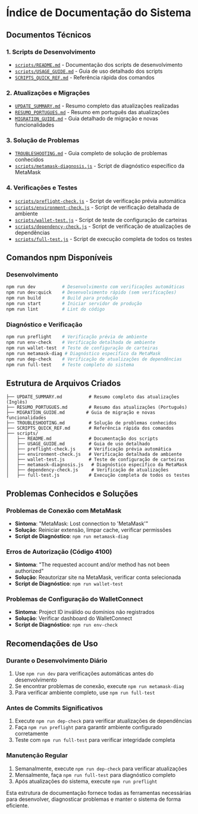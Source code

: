 # Índice de Documentação do Sistema

## Documentos Técnicos

### 1. Scripts de Desenvolvimento
- [`scripts/README.md`](scripts/README.md) - Documentação dos scripts de desenvolvimento
- [`scripts/USAGE_GUIDE.md`](scripts/USAGE_GUIDE.md) - Guia de uso detalhado dos scripts
- [`SCRIPTS_QUICK_REF.md`](SCRIPTS_QUICK_REF.md) - Referência rápida dos comandos

### 2. Atualizações e Migrações
- [`UPDATE_SUMMARY.md`](UPDATE_SUMMARY.md) - Resumo completo das atualizações realizadas
- [`RESUMO_PORTUGUES.md`](RESUMO_PORTUGUES.md) - Resumo em português das atualizações
- [`MIGRATION_GUIDE.md`](MIGRATION_GUIDE.md) - Guia detalhado de migração e novas funcionalidades

### 3. Solução de Problemas
- [`TROUBLESHOOTING.md`](TROUBLESHOOTING.md) - Guia completo de solução de problemas conhecidos
- [`scripts/metamask-diagnosis.js`](scripts/metamask-diagnosis.js) - Script de diagnóstico específico da MetaMask

### 4. Verificações e Testes
- [`scripts/preflight-check.js`](scripts/preflight-check.js) - Script de verificação prévia automática
- [`scripts/environment-check.js`](scripts/environment-check.js) - Script de verificação detalhada de ambiente
- [`scripts/wallet-test.js`](scripts/wallet-test.js) - Script de teste de configuração de carteiras
- [`scripts/dependency-check.js`](scripts/dependency-check.js) - Script de verificação de atualizações de dependências
- [`scripts/full-test.js`](scripts/full-test.js) - Script de execução completa de todos os testes

## Comandos npm Disponíveis

### Desenvolvimento
```bash
npm run dev          # Desenvolvimento com verificações automáticas
npm run dev:quick    # Desenvolvimento rápido (sem verificações)
npm run build        # Build para produção
npm run start        # Iniciar servidor de produção
npm run lint         # Lint do código
```

### Diagnóstico e Verificação
```bash
npm run preflight    # Verificação prévia de ambiente
npm run env-check    # Verificação detalhada de ambiente
npm run wallet-test  # Teste de configuração de carteiras
npm run metamask-diag # Diagnóstico específico da MetaMask
npm run dep-check    # Verificação de atualizações de dependências
npm run full-test    # Teste completo do sistema
```

## Estrutura de Arquivos Criados

```
├── UPDATE_SUMMARY.md          # Resumo completo das atualizações (Inglês)
├── RESUMO_PORTUGUES.md        # Resumo das atualizações (Português)
├── MIGRATION_GUIDE.md        # Guia de migração e novas funcionalidades
├── TROUBLESHOOTING.md         # Solução de problemas conhecidos
├── SCRIPTS_QUICK_REF.md       # Referência rápida dos comandos
├── scripts/
│   ├── README.md              # Documentação dos scripts
│   ├── USAGE_GUIDE.md         # Guia de uso detalhado
│   ├── preflight-check.js     # Verificação prévia automática
│   ├── environment-check.js   # Verificação detalhada de ambiente
│   ├── wallet-test.js         # Teste de configuração de carteiras
│   ├── metamask-diagnosis.js   # Diagnóstico específico da MetaMask
│   ├── dependency-check.js     # Verificação de atualizações
│   ├── full-test.js           # Execução completa de todos os testes
```

## Problemas Conhecidos e Soluções

### Problemas de Conexão com MetaMask
- **Sintoma**: "MetaMask: Lost connection to 'MetaMask'"
- **Solução**: Reiniciar extensão, limpar cache, verificar permissões
- **Script de Diagnóstico**: `npm run metamask-diag`

### Erros de Autorização (Código 4100)
- **Sintoma**: "The requested account and/or method has not been authorized"
- **Solução**: Reautorizar site na MetaMask, verificar conta selecionada
- **Script de Diagnóstico**: `npm run wallet-test`

### Problemas de Configuração do WalletConnect
- **Sintoma**: Project ID inválido ou domínios não registrados
- **Solução**: Verificar dashboard do WalletConnect
- **Script de Diagnóstico**: `npm run env-check`

## Recomendações de Uso

### Durante o Desenvolvimento Diário
1. Use `npm run dev` para verificações automáticas antes do desenvolvimento
2. Se encontrar problemas de conexão, execute `npm run metamask-diag`
3. Para verificar ambiente completo, use `npm run full-test`

### Antes de Commits Significativos
1. Execute `npm run dep-check` para verificar atualizações de dependências
2. Faça `npm run preflight` para garantir ambiente configurado corretamente
3. Teste com `npm run full-test` para verificar integridade completa

### Manutenção Regular
1. Semanalmente, execute `npm run dep-check` para verificar atualizações
2. Mensalmente, faça `npm run full-test` para diagnóstico completo
3. Após atualizações do sistema, execute `npm run preflight`

Esta estrutura de documentação fornece todas as ferramentas necessárias para desenvolver, diagnosticar problemas e manter o sistema de forma eficiente.